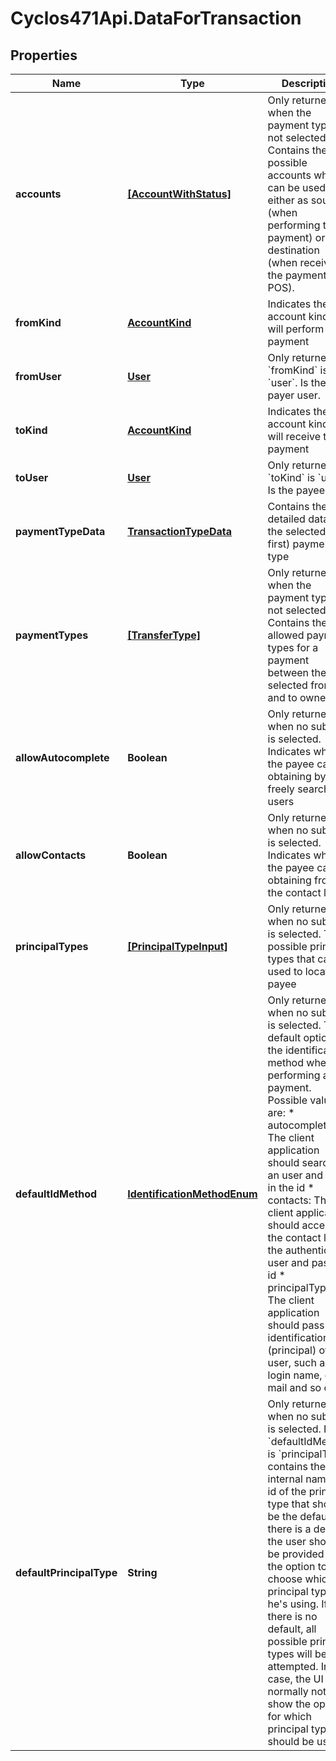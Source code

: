 # Cyclos471Api.DataForTransaction

## Properties
Name | Type | Description | Notes
------------ | ------------- | ------------- | -------------
**accounts** | [**[AccountWithStatus]**](AccountWithStatus.md) | Only returned when the payment type is not selected. Contains the possible accounts which can be used either as source (when performing the payment) or destination (when receiving the payment, on POS).  | [optional] 
**fromKind** | [**AccountKind**](AccountKind.md) | Indicates the account kind that will perform the payment | [optional] 
**fromUser** | [**User**](User.md) | Only returned if &#x60;fromKind&#x60; is &#x60;user&#x60;. Is the payer user.  | [optional] 
**toKind** | [**AccountKind**](AccountKind.md) | Indicates the account kind that will receive the payment | [optional] 
**toUser** | [**User**](User.md) | Only returned if &#x60;toKind&#x60; is &#x60;user&#x60;. Is the payee user.  | [optional] 
**paymentTypeData** | [**TransactionTypeData**](TransactionTypeData.md) | Contains the detailed data for the selected (or first) payment type  | [optional] 
**paymentTypes** | [**[TransferType]**](TransferType.md) | Only returned when the payment type is not selected. Contains the allowed payment types for a payment between the selected from and to owners.  | [optional] 
**allowAutocomplete** | **Boolean** | Only returned when no subject is selected. Indicates whether the payee can be obtaining by freely searching users  | [optional] 
**allowContacts** | **Boolean** | Only returned when no subject is selected. Indicates whether the payee can be obtaining from the contact list  | [optional] 
**principalTypes** | [**[PrincipalTypeInput]**](PrincipalTypeInput.md) | Only returned when no subject is selected. The possible principal types that can be used to locate the payee  | [optional] 
**defaultIdMethod** | [**IdentificationMethodEnum**](IdentificationMethodEnum.md) | Only returned when no subject is selected. The default option for the identification method when performing a payment. Possible values are: * autocomplete: The client application should search for an user and pass in the id * contacts: The client application should access the contact list of the authenticated user and pass the id * principalType: The client application should pass in an identification (principal) of the user, such as login name, e-mail and so on  | [optional] 
**defaultPrincipalType** | **String** | Only returned when no subject is selected. If the &#x60;defaultIdMethod&#x60; is &#x60;principalType&#x60;, contains the internal name or id of the principal type that should be the default. If there is a default, the user should be provided with the option to choose which principal type he&#39;s using. If there is no default, all possible principal types will be attempted. In this case, the UI will normally not show the option for which principal type should be used.  | [optional] 


